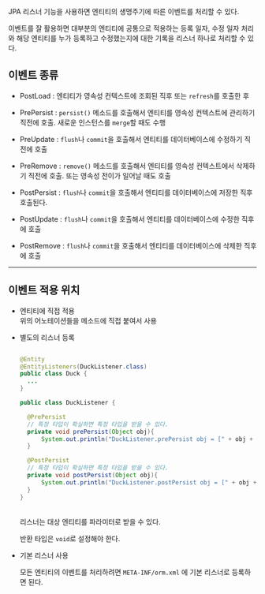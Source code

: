 JPA 리스너 기능을 사용하면 엔티티의 생명주기에 따른 이벤트를 처리할 수 있다.

이벤트를 잘 활용하면 대부분의 엔티티에 공통으로 적용하는 등록 일자, 수정 일자 처리와 해당 엔티티를 누가 등록하고 수정했는지에 대한 기록을 리스너 하나로 처리할 수 있다.

## 이벤트 종류

- PostLoad : 엔티티가 영속성 컨텍스트에 조회된 직후 또는 `refresh`를 호출한 후


- PrePersist : `persist()` 메소드를 호출해서 엔티티를 영속성 컨텍스트에 관리하기 직전에 호출. 새로운 인스턴스를 `merge`할 때도 수행


- PreUpdate : `flush`나 `commit`을 호출해서 엔티티를 데이터베이스에 수정하기 직전에 호출


- PreRemove : `remove()` 메소드를 호출해서 엔티티를 영속성 컨텍스트에서 삭제하기 직전에 호출. 또는 영속성 전이가 일어날 때도 호출


- PostPersist : `flush`나 `commit`을 호출해서 엔티티를 데이터베이스에 저장한 직후 호출된다.


- PostUpdate : `flush`나 `commit`을 호출해서 엔티티를 데이터베이스에 수정한 직후에 호출


- PostRemove : `flush`나 `commit`을 호출해서 엔티티를 데이터베이스에 삭제한 직후에 호출

---

## 이벤트 적용 위치

- 엔티티에 직접 적용
  <br/>
  위의 어노테이션들을 메소드에 직접 붙여서 사용


- 별도의 리스너 등록
  <br/>

  ```java

  @Entity
  @EntityListeners(DuckListener.class)
  public class Duck {
    ...
  }

  public class DuckListener {

    @PrePersist
    // 특정 타입이 확실하면 특정 타입을 받을 수 있다.
    private void prePersist(Object obj){
        System.out.println("DuckListener.prePersist obj = [" + obj + "]");
    }

    @PostPersist
    // 특정 타입이 확실하면 특정 타입을 받을 수 있다.
    private void postPersist(Object obj){
        System.out.println("DuckListener.postPersist obj = [" + obj + "]");
    }
  }
  ```

  <br/>
  리스너는 대상 엔티티를 파라미터로 받을 수 있다.

  반환 타입은 `void`로 설정해야 한다.


- 기본 리스너 사용

  모든 엔티티의 이벤트를 처리하려면 `META-INF/orm.xml` 에 기본 리스너로 등록하면 된다.


